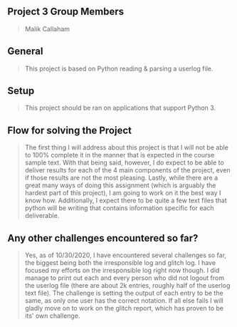 ## Project 3 Group Members 
> Malik Callaham

## General
> This project is based on Python reading & parsing a userlog file. 

## Setup
> This project should be ran on applications that support Python 3. 

## Flow for solving the Project
> The first thing I will address about this project is that I will not be able to 100% complete it in the manner that is expected in the course sample text. 
> With that being said, however, I do expect to be able to deliver results for each of the 4 main components of the project, even if those results are not the most pleasing. 
> Lastly, while there are a great many ways of doing this assignment (which is arguably the hardest part of this project), I am going to work on it the best way I know how. 
>Additionally, I expect there to be quite a few text files that python will be writing that contains information specific for each deliverable. 

## Any other challenges encountered so far? 
> Yes, as of 10/30/2020, I have encountered several challenges so far, the biggest being both the irresponsible log and glitch log. I have focused my efforts on the irresponsible 
> log right now though. I did manage to print out each and every person who did not logout from the userlog file (there are about 2k entries, roughly half of the userlog text file). The challenge is setting the output of each entry to be the same, as only one user has the correct notation. If all else fails I will gladly move on to work on the glitch report, which has proven to be its' own challenge.  









